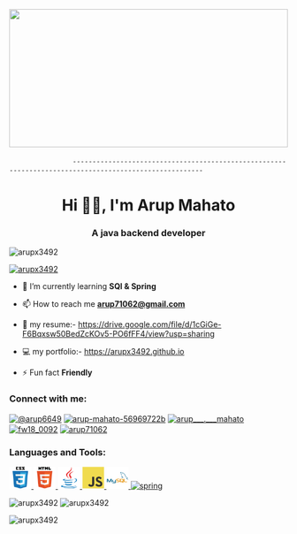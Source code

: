 <img src="https://images.wallpapersden.com/image/download/firewatch-2017_am1pZmeUmZqaraWkpJRobWllrWdma2U.jpg" width=100% height=250px alt="" >

                    -------------------------------------------------------------------------------------------------------
<h1 align="center">Hi 🙋‍♂️, I'm Arup Mahato</h1>
<h3 align="center">A java backend developer</h3>

<p align="left"> <img src="https://komarev.com/ghpvc/?username=arupx3492&label=Profile%20views&color=0e75b6&style=flat" alt="arupx3492" /> </p>

<p align="left"> <a href="https://github.com/ryo-ma/github-profile-trophy"><img src="https://github-profile-trophy.vercel.app/?username=arupx3492" alt="arupx3492" /></a> </p>

- 🌱 I’m currently learning **SQl & Spring**

- 📫 How to reach me **arup71062@gmail.com**

- 📄 my resume:- https://drive.google.com/file/d/1cGiGe-F6Bqxsw50BedZcKOv5-PO6fFF4/view?usp=sharing
- 💻 my portfolio:- https://arupx3492.github.io

- ⚡ Fun fact **Friendly**

<h3 align="left">Connect with me:</h3>
<p align="left">
<a href="https://twitter.com/@arup6649" target="blank"><img align="center" src="https://raw.githubusercontent.com/rahuldkjain/github-profile-readme-generator/master/src/images/icons/Social/twitter.svg" alt="@arup6649" height="30" width="40" margin-left: 10px;/></a>
<a href="https://linkedin.com/in/arup-mahato-56969722b" target="blank"><img align="center" src="https://raw.githubusercontent.com/rahuldkjain/github-profile-readme-generator/master/src/images/icons/Social/linked-in-alt.svg" alt="arup-mahato-56969722b" height="30" width="40"  margin-left=10px /></a>
<a href="https://instagram.com/arup___.___mahato" target="blank"><img align="center" src="https://raw.githubusercontent.com/rahuldkjain/github-profile-readme-generator/master/src/images/icons/Social/instagram.svg" alt="arup___.___mahato" height="30" width="40" /></a>
<a href="https://www.hackerrank.com/fw18_0092" target="blank"><img align="center" src="https://raw.githubusercontent.com/rahuldkjain/github-profile-readme-generator/master/src/images/icons/Social/hackerrank.svg" alt="fw18_0092" height="30" width="40" /></a>
<a href="https://www.leetcode.com/arup71062" target="blank"><img align="center" src="https://raw.githubusercontent.com/rahuldkjain/github-profile-readme-generator/master/src/images/icons/Social/leet-code.svg" alt="arup71062" height="30" width="40" /></a>
</p>

<h3 align="left">Languages and Tools:</h3>
<p align="left"> <a href="https://www.w3schools.com/css/" target="_blank" rel="noreferrer"> <img src="https://raw.githubusercontent.com/devicons/devicon/master/icons/css3/css3-original-wordmark.svg" alt="css3" width="40" height="40"/> </a> <a href="https://www.w3.org/html/" target="_blank" rel="noreferrer"> <img src="https://raw.githubusercontent.com/devicons/devicon/master/icons/html5/html5-original-wordmark.svg" alt="html5" width="40" height="40" margin-left: 10px;/> </a> <a href="https://www.java.com" target="_blank" rel="noreferrer"> <img src="https://raw.githubusercontent.com/devicons/devicon/master/icons/java/java-original.svg" alt="java" width="40" height="40"/> </a> <a href="https://developer.mozilla.org/en-US/docs/Web/JavaScript" target="_blank" rel="noreferrer"> <img src="https://raw.githubusercontent.com/devicons/devicon/master/icons/javascript/javascript-original.svg" alt="javascript" width="40" height="40"/> </a> <a href="https://www.mysql.com/" target="_blank" rel="noreferrer" > <img src="https://raw.githubusercontent.com/devicons/devicon/master/icons/mysql/mysql-original-wordmark.svg" alt="mysql" width="40" height="40" margin-left: 10px;/> </a> <a href="https://spring.io/" target="_blank" rel="noreferrer"> <img src="https://www.vectorlogo.zone/logos/springio/springio-icon.svg" alt="spring" width="40" height="40" margin-left: 10px;/> </a> </p>

<p><img align="left" src="https://github-readme-stats.vercel.app/api/top-langs?username=arupx3492&show_icons=true&locale=en&layout=compact" alt="arupx3492" /></p>

<p>&nbsp;<img align="centre" src="https://github-readme-stats.vercel.app/api?username=arupx3492&show_icons=true&locale=en" alt="arupx3492" /></p>

<p><img align="centre" src="https://github-readme-streak-stats.herokuapp.com/?user=arupx3492&" alt="arupx3492" /></p>
